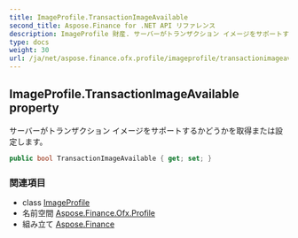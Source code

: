 ```yaml
---
title: ImageProfile.TransactionImageAvailable
second_title: Aspose.Finance for .NET API リファレンス
description: ImageProfile 財産. サーバーがトランザクション イメージをサポートするかどうかを取得または設定します
type: docs
weight: 30
url: /ja/net/aspose.finance.ofx.profile/imageprofile/transactionimageavailable/
---
```

## ImageProfile.TransactionImageAvailable property

サーバーがトランザクション イメージをサポートするかどうかを取得または設定します。

```csharp
public bool TransactionImageAvailable { get; set; }
```

### 関連項目

* class [ImageProfile](../)
* 名前空間 [Aspose.Finance.Ofx.Profile](../../imageprofile/)
* 組み立て [Aspose.Finance](../../../)


